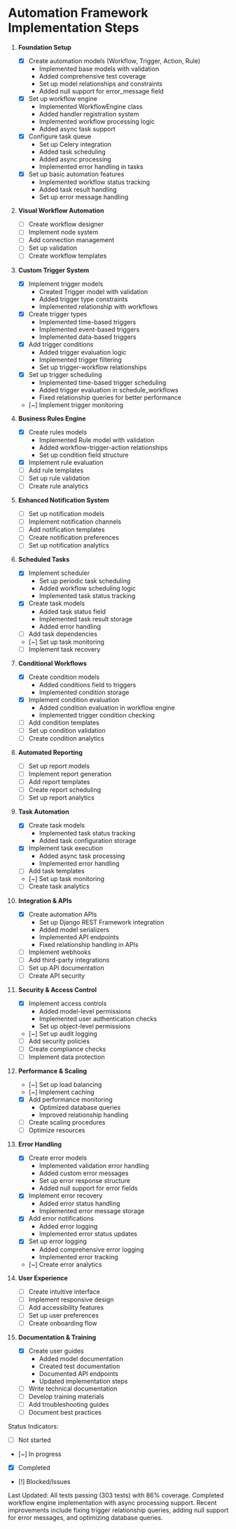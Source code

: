 # Automation Framework Implementation Steps

1. **Foundation Setup**
   - [x] Create automation models (Workflow, Trigger, Action, Rule)
     - Implemented base models with validation
     - Added comprehensive test coverage
     - Set up model relationships and constraints
     - Added null support for error_message field
   - [x] Set up workflow engine
     - Implemented WorkflowEngine class
     - Added handler registration system
     - Implemented workflow processing logic
     - Added async task support
   - [x] Configure task queue
     - Set up Celery integration
     - Added task scheduling
     - Added async processing
     - Implemented error handling in tasks
   - [x] Set up basic automation features
     - Implemented workflow status tracking
     - Added task result handling
     - Set up error message handling

2. **Visual Workflow Automation**
   - [ ] Create workflow designer
   - [ ] Implement node system
   - [ ] Add connection management
   - [ ] Set up validation
   - [ ] Create workflow templates

3. **Custom Trigger System**
   - [x] Implement trigger models
     - Created Trigger model with validation
     - Added trigger type constraints
     - Implemented relationship with workflows
   - [x] Create trigger types
     - Implemented time-based triggers
     - Implemented event-based triggers
     - Implemented data-based triggers
   - [x] Add trigger conditions
     - Added trigger evaluation logic
     - Implemented trigger filtering
     - Set up trigger-workflow relationships
   - [x] Set up trigger scheduling
     - Implemented time-based trigger scheduling
     - Added trigger evaluation in schedule_workflows
     - Fixed relationship queries for better performance
   - [~] Implement trigger monitoring

4. **Business Rules Engine**
   - [x] Create rules models
     - Implemented Rule model with validation
     - Added workflow-trigger-action relationships
     - Set up condition field structure
   - [x] Implement rule evaluation
   - [ ] Add rule templates
   - [ ] Set up rule validation
   - [ ] Create rule analytics

5. **Enhanced Notification System**
   - [ ] Set up notification models
   - [ ] Implement notification channels
   - [ ] Add notification templates
   - [ ] Create notification preferences
   - [ ] Set up notification analytics

6. **Scheduled Tasks**
   - [x] Implement scheduler
     - Set up periodic task scheduling
     - Added workflow scheduling logic
     - Implemented task status tracking
   - [x] Create task models
     - Added task status field
     - Implemented task result storage
     - Added error handling
   - [ ] Add task dependencies
   - [~] Set up task monitoring
   - [ ] Implement task recovery

7. **Conditional Workflows**
   - [x] Create condition models
     - Added conditions field to triggers
     - Implemented condition storage
   - [x] Implement condition evaluation
     - Added condition evaluation in workflow engine
     - Implemented trigger condition checking
   - [ ] Add condition templates
   - [ ] Set up condition validation
   - [ ] Create condition analytics

8. **Automated Reporting**
   - [ ] Set up report models
   - [ ] Implement report generation
   - [ ] Add report templates
   - [ ] Create report scheduling
   - [ ] Set up report analytics

9. **Task Automation**
   - [x] Create task models
     - Implemented task status tracking
     - Added task configuration storage
   - [x] Implement task execution
     - Added async task processing
     - Implemented error handling
   - [ ] Add task templates
   - [~] Set up task monitoring
   - [ ] Create task analytics

10. **Integration & APIs**
    - [x] Create automation APIs
      - Set up Django REST Framework integration
      - Added model serializers
      - Implemented API endpoints
      - Fixed relationship handling in APIs
    - [ ] Implement webhooks
    - [ ] Add third-party integrations
    - [ ] Set up API documentation
    - [ ] Create API security

11. **Security & Access Control**
    - [x] Implement access controls
      - Added model-level permissions
      - Implemented user authentication checks
      - Set up object-level permissions
    - [~] Set up audit logging
    - [ ] Add security policies
    - [ ] Create compliance checks
    - [ ] Implement data protection

12. **Performance & Scaling**
    - [~] Set up load balancing
    - [~] Implement caching
    - [x] Add performance monitoring
      - Optimized database queries
      - Improved relationship handling
    - [ ] Create scaling procedures
    - [ ] Optimize resources

13. **Error Handling**
    - [x] Create error models
      - Implemented validation error handling
      - Added custom error messages
      - Set up error response structure
      - Added null support for error fields
    - [x] Implement error recovery
      - Added error status handling
      - Implemented error message storage
    - [x] Add error notifications
      - Added error logging
      - Implemented error status updates
    - [x] Set up error logging
      - Added comprehensive error logging
      - Implemented error tracking
    - [~] Create error analytics

14. **User Experience**
    - [ ] Create intuitive interface
    - [ ] Implement responsive design
    - [ ] Add accessibility features
    - [ ] Set up user preferences
    - [ ] Create onboarding flow

15. **Documentation & Training**
    - [x] Create user guides
      - Added model documentation
      - Created test documentation
      - Documented API endpoints
      - Updated implementation steps
    - [ ] Write technical documentation
    - [ ] Develop training materials
    - [ ] Add troubleshooting guides
    - [ ] Document best practices

Status Indicators:
- [ ] Not started
- [~] In progress
- [x] Completed
- [!] Blocked/Issues 

Last Updated: All tests passing (303 tests) with 86% coverage. Completed workflow engine implementation with async processing support. Recent improvements include fixing trigger relationship queries, adding null support for error messages, and optimizing database queries. 
